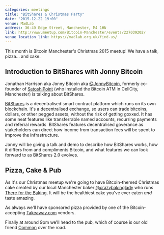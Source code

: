 ```yaml
---
categories: meetings
title: "BitShares & Christmas Party"
date: "2015-12-22 19:00"
venue: MadLab
address: 36-40 Edge Street, Manchester, M4 1HN
link: http://www.meetup.com/Bitcoin-Manchester/events/227039202/
venue_location_link: https://madlab.org.uk/find-us/
---
```


This month is Bitcoin Manchester's Christmas 2015 meetup! We have a talk, pizza… and cake.

## Introduction to BitShares with Jonny Bitcoin

Jonathan Harrison aka Jonny Bitcoin aka [@JonnyBitcoin][@JonnyBitcoin], formerly co-founder of [SatoshiPoint][satoshipoint] (who installed the Bitcoin ATM in CellCity, Manchester) is talking about BitShares.

[BitShares][bitshares] is a decentralised smart contract platform which runs on its own blockchain. It's a decentralised exchange, so users can trade bitcoins, dollars, or other pegged assets, without the risk of getting goxxed. It has some neat features like transferrable named accounts, recurring payments and referral rewards. BitShares features decentralised goverance as stakeholders can direct how income from transaction fees will be spent to improve the infrastructure.

Jonny will be giving a talk and demo to describe how BitShares works, how it differs from and compliments Bitcoin, and what features we can look forward to as BitShares 2.0 evolves.

## Pizza, Cake & Pub

As it's our Christmas meetup we're going to have Bitcoin-themed Christmas cake created by our local Manchester baker [@crazybakinglady][@crazybakinglady] who runs [There for the Baking][thereforthebaking]. It will be the healthiest cake you've ever eaten *and* taste amazing.

As always we'll have sponsored pizza provided by one of the Bitcoin-accepting [Takeaway.com][takeaway] vendors.

Finally at around 9pm we'll head to the pub, which of course is our old friend [Common][common] over the road.

[@JonnyBitcoin]: https://twitter.com/JonnyBitcoin
[satoshipoint]: https://satoshipoint.com
[bitshares]: https://bitshares.org
[takeaway]: http://www.takeaway.com/
[common]: http://www.aplacecalledcommon.co.uk
[@crazybakinglady]: https://twitter.com/crazybakinglady
[thereforthebaking]: http://www.thereforthebaking.com
